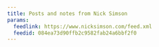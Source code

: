 ```yaml
---
title: Posts and notes from Nick Simson
params:
  feedlink: https://www.nicksimson.com/feed.xml
  feedid: 084ea73d90ffb2c9582fab24a6bbf2f0
---
```

